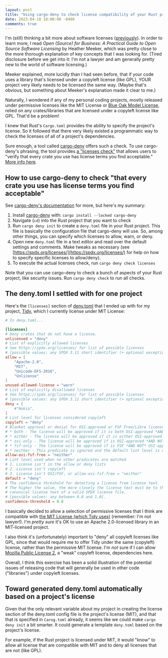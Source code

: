 ```yaml
---
layout: post
title: "Using cargo-deny to check license compatibility of your Rust project's dependencies"
date: 2023-04-18 10:00:00 -0400
comments: true
---
```


I'm (still) thinking a bit more about software licenses ([previously](https://sts10.github.io/2023/01/26/exploring-new-software-licenses.html)). In order to learn more, I read _Open (Source) for Business: A Practical Guide to Open Source Software Licensing_ by Heather Meeker, which was pretty close to the more thorough explanation of key concepts that I was looking for. (Tired disclosure before we get into it: I'm not a lawyer and am generally pretty new to the world of software licensing.)

Meeker explained, more lucidly than I had seen before, that if your code uses a library that's licensed under a copyleft license (like GPL), YOUR project very likely needs to be licensed the same way. (Maybe that's obvious, but something about Meeker's explanation made it clear to me.)

Naturally, I wondered if any of my personal coding projects, mostly released under permissive licenses like the MIT License or [Blue Oak Model License](https://blueoakcouncil.org/license/1.0.0), relied on any crates/libraries that are licensed under a copyleft license like GPL. That'd be a problem!

I knew that Rust's `Cargo.toml` provides the ability to specify the project's license. So it followed that there very likely existed a programmatic way to check the licenses of all of a project's dependencies. 

Sure enough, a tool called [cargo-deny](https://github.com/EmbarkStudios/cargo-deny) offers such a check. To use cargo-deny's phrasing, the tool provides [a "licenses check"](https://github.com/EmbarkStudios/cargo-deny#licenses) that allows users to "verify that every crate you use has license terms you find acceptable." [More info here](https://embarkstudios.github.io/cargo-deny/checks/licenses/index.html).

## How to use cargo-deny to check "that every crate you use has license terms you find acceptable"

See [cargo-deny's documentation](https://embarkstudios.github.io/cargo-deny/) for more, but here's my summary:

1. Install [cargo-deny](https://github.com/EmbarkStudios/cargo-deny) with: `cargo install --locked cargo-deny`
2. Navigate (`cd`) into the Rust project that you want to check
3. Run `cargo deny init` to create a `deny.toml` file in your Rust project. This file is basically the configuration file that cargo-deny will use. So, among other things, you can specify which licenses to allow, warn, or deny. 
4. Open new `deny.toml` file in a text editor and read over the default settings and comments. Make tweaks as necessary (see [https://spdx.org/licenses/](https://spdx.org/licenses/) for help on how to specify specific licenses to allow/deny).
5. To execute the actual licenses check, run `cargo deny check licenses`

Note that you can use cargo-deny to check a bunch of aspects of your Rust project, like security issues. Run `cargo deny check` to run all checks.

## The deny.toml I settled with for one project

Here's the `[licenses]` section of [deny.toml](https://github.com/sts10/tidy/blob/main/deny.toml) that I ended up with for my project, [Tidy](https://github.com/sts10/tidy), which I currently license under MIT License:

```toml
# In deny.toml...

[licenses]
# Deny crates that do not have a license.
unlicensed = "deny"
# List of explicitly allowed licenses
# See https://spdx.org/licenses/ for list of possible licenses
# [possible values: any SPDX 3.11 short identifier (+ optional exception)].
allow = [
    "Apache-2.0",
    "MIT",
    "Unicode-DFS-2016",
    "Unlicense"
]
unused-allowed-license = "warn"
# List of explicitly disallowed licenses
# See https://spdx.org/licenses/ for list of possible licenses
# [possible values: any SPDX 3.11 short identifier (+ optional exception)].
deny = [
    #"Nokia",
]
# Lint level for licenses considered copyleft
copyleft = "deny"
# Blanket approval or denial for OSI-approved or FSF Free/Libre licenses
# * both - The license will be approved if it is both OSI-approved *AND* FSF
# * either - The license will be approved if it is either OSI-approved *OR* FSF
# * osi-only - The license will be approved if is OSI-approved *AND NOT* FSF
# * fsf-only - The license will be approved if is FSF *AND NOT* OSI-approved
# * neither - This predicate is ignored and the default lint level is used
allow-osi-fsf-free = "neither"
# Lint level used when no other predicates are matched
# 1. License isn't in the allow or deny lists
# 2. License isn't copyleft
# 3. License isn't OSI/FSF, or allow-osi-fsf-free = "neither"
default = "deny"
# The confidence threshold for detecting a license from license text.
# The higher the value, the more closely the license text must be to the
# canonical license text of a valid SPDX license file.
# [possible values: any between 0.0 and 1.0].
confidence-threshold = 0.8
```

I basically decided to allow a selection of permissive licenses that I think are compatible with [the MIT License (which Tidy uses)](https://github.com/sts10/tidy/blob/main/LICENSE) (remember: I'm not lawyer!). I'm _pretty sure_ it's OK to use an Apache 2.0-licensed library in an MIT-licensed project.

I also think it's (unfortunately) important to "deny" all copyleft licenses like GPL, since that would require me to offer Tidy under the same (copyleft) license, rather than the permissive MIT license. I'm _not_ sure if I can allow [Mozilla Public License 2](https://www.mozilla.org/en-US/MPL/), a "weak" copyleft license, dependencies here.

Overall, I think this exercise has been a solid illustration of the potential issues of releasing code that will generally be used in other code ("libraries") under copyleft licenses.

## Toward generated deny.toml automatically based on a project's license

Given that the only relevant variable about my project in creating the license section of the deny.toml config file is the project's license (MIT), and that that is specified in `Carog.toml` already, it seems like we could make `cargo deny init` a bit smarter. It could generate a template `deny.toml` based on the project's license. 

For example, if the Rust project is licensed under MIT, it would "know" to allow all license that are compatible with MIT and to deny all licenses that are not (like GPL).


